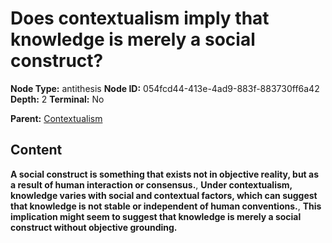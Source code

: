 # Does contextualism imply that knowledge is merely a social construct?

**Node Type:** antithesis
**Node ID:** 054fcd44-413e-4ad9-883f-883730ff6a42
**Depth:** 2
**Terminal:** No

**Parent:** [Contextualism](contextualism.md)

## Content

**A social construct is something that exists not in objective reality, but as a result of human interaction or consensus.**, **Under contextualism, knowledge varies with social and contextual factors, which can suggest that knowledge is not stable or independent of human conventions.**, **This implication might seem to suggest that knowledge is merely a social construct without objective grounding.**
